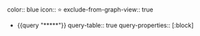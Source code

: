 color:: blue
icon:: ⭐
exclude-from-graph-view:: true

- {{query "*****"}}
  query-table:: true
  query-properties:: [:block]